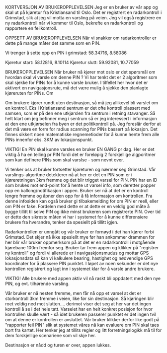 KORTVERSJON AV BRUKEROPPLEVELSEN
Jeg er en bruker av vår app og skal ut på kjøretur fra Kristiansand til Oslo. Det er registrert en radarkontroll i Grimstad, slik at jeg vil motta en varsling på veien. Jeg vil også registrere en ny radarkontroll når vi kommer til Oslo, bekrefte en radarkontroll og rapportere en feilkontroll.

OPPSETT AV BRUKEROPPLEVELSEN
Når vi snakker om radarkontroller er dette på mange måter det samme som en PIN.

Vi trenger å sette opp en PIN i grimstad: 58.34716, 8.58086

Kjøretur start: 58.12816, 8.10114
Kjøretur slutt: 59.92081, 10.77059

BRUKEROPPLEVELSEN
Når bruker nå kjører mot oslo er det spørsmål om hvordan skal vi varsle om denne PIN ? Vi har tenkt det er 2 algoritmer som skal sjekke for PINs for å kunne varsle bruker. I tilfellet her hvor det er aktivert en navigasjonsrute, må det være mulig å sjekke den planlagte kjøreruten for PINs. Om

Om brukere kjører rundt uten destinasjon, så må jeg allikevel bli varslet om en kontroll. Eks i Kristiansand sentrum er det ofte kontroll plassert med samsen, som er på den ene utkjørslen fra sentrum i retning stavanger. Så helt klart om jeg befinner meg i sentrum så er jeg interessert i informasjon at den ene utkjørselen fra byen er det politikontroll på. Jeg foreslår derfor at det må være en form for radius scanning for PINs bassert på lokasjon. Det finnes sikkert noen matematiske regnemetioder for å kunne hente frem alle PINs innenfor eks. 3KM av lokasjonspunkt.

VIKTIG! En PIN skal kunne varsles en bruker EN GANG pr dag. Her er det viktig å ha en telling pr PIN fordi det er foreløpig 2 forskjellige algporitmer som kan definere PINs som skal varslse - som nevnt over.

Vi tenker oss at bruker fortsetter kjøreturen og nærmer seg Grimstad. Vår varslings-algoritme detekterer nå at her er det en PIN som er i kjøreretningen 3km fremme og det blir trigget varsel for PIN. PIN har en ID som brukes mot end-point for å hente ut varsel info, som deretter popper opp en ballong/notifikasjon i appen. Bruker ser nå at det er en kontroll lengre fremme og åpner den opp for å få informasjon om kontrollen. Fra denne infosiden kan også bruker gi tilbakemelding for om PIN er reell, eller om PIN er fake. Fordelen med dette er at dette er en veldig god måte å bygge tillitt til selve PIN og ikke minst brukeren som registrerte PIN. Over tid er dette den sikreste måten vi har i systemet for å kunne differensiere brukere fra hverandre, tenker da spesiellt på tillitt igjen.

Radarkontrollen er unngått og vår bruker er fornøyd i det han kjører forbi Grimstad. Det skjer nå ikke spesiellt mye før han ankommer drammen for her blir vår bruker oppmerksom på at det er en radarkontroll i motgående kjørebane 100m fremfor seg. Bruker tar frem appen og klikker på "registrer ny kontroll" og fordi vi allerede er i navigaskjonsmudus og mottar GPS lokasjonsdata så kan vi kalkulere bearing, hastighet og nødvendige GPS koordinater for å plassere PIN punktet. I løpet av noen sekunder er det nye kontrollen registrert og lagt inn i systemet klar for å varsle andre brukere.

VIKTIG! Alle brukere med appen aktiv vil nå raskt bli oppdatert med den nye PIN, og evt. tilhørende varsling.

Vår bruker er nå nesten fremme, men får nå opp et varsel at det er storkontroll 3km fremme i veien, like før sin destinasjon. Så kjøringen blir roet veldig ned mot slutten.... derimot viser det seg at her var det ingen kontroll å se i det hele tatt. Varselet har en helt konkret posisjon for hvor kontrollen skulle vært - så idet brukeren passerer punktet er det ingen tvil om at denne er kontrollen er avsluttet. Vår bruker klikker derfor like godt på "rapporter feil PIN" slik at systemet våres nå kan evaluere om PIN skal taes bort fra kartet. Her tenker jeg at tillits regler og litt forretningslogikk må til for dem forskjellige scenariene som vil skje her.

Destinasjon er nådd og turen er over, appen lukkes.

